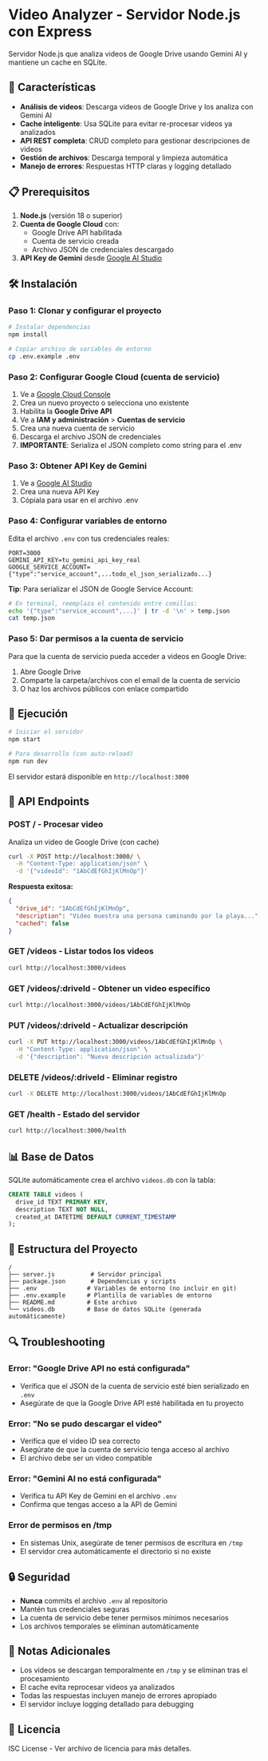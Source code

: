 # Video Analyzer - Servidor Node.js con Express

Servidor Node.js que analiza videos de Google Drive usando Gemini AI y mantiene un cache en SQLite.

## 🚀 Características

- **Análisis de videos**: Descarga videos de Google Drive y los analiza con Gemini AI
- **Cache inteligente**: Usa SQLite para evitar re-procesar videos ya analizados
- **API REST completa**: CRUD completo para gestionar descripciones de videos
- **Gestión de archivos**: Descarga temporal y limpieza automática
- **Manejo de errores**: Respuestas HTTP claras y logging detallado

## 📋 Prerequisitos

1. **Node.js** (versión 18 o superior)
2. **Cuenta de Google Cloud** con:
   - Google Drive API habilitada
   - Cuenta de servicio creada
   - Archivo JSON de credenciales descargado
3. **API Key de Gemini** desde [Google AI Studio](https://makersuite.google.com/app/apikey)

## 🛠️ Instalación

### Paso 1: Clonar y configurar el proyecto

```bash
# Instalar dependencias
npm install

# Copiar archivo de variables de entorno
cp .env.example .env
```

### Paso 2: Configurar Google Cloud (cuenta de servicio)

1. Ve a [Google Cloud Console](https://console.cloud.google.com/)
2. Crea un nuevo proyecto o selecciona uno existente
3. Habilita la **Google Drive API**
4. Ve a **IAM y administración** > **Cuentas de servicio**
5. Crea una nueva cuenta de servicio
6. Descarga el archivo JSON de credenciales
7. **IMPORTANTE**: Serializa el JSON completo como string para el .env

### Paso 3: Obtener API Key de Gemini

1. Ve a [Google AI Studio](https://makersuite.google.com/app/apikey)
2. Crea una nueva API Key
3. Cópiala para usar en el archivo .env

### Paso 4: Configurar variables de entorno

Edita el archivo `.env` con tus credenciales reales:

```env
PORT=3000
GEMINI_API_KEY=tu_gemini_api_key_real
GOOGLE_SERVICE_ACCOUNT={"type":"service_account",...todo_el_json_serializado...}
```

**Tip**: Para serializar el JSON de Google Service Account:
```bash
# En terminal, reemplaza el contenido entre comillas:
echo '{"type":"service_account",...}' | tr -d '\n' > temp.json
cat temp.json
```

### Paso 5: Dar permisos a la cuenta de servicio

Para que la cuenta de servicio pueda acceder a videos en Google Drive:
1. Abre Google Drive
2. Comparte la carpeta/archivos con el email de la cuenta de servicio
3. O haz los archivos públicos con enlace compartido

## 🚀 Ejecución

```bash
# Iniciar el servidor
npm start

# Para desarrollo (con auto-reload)
npm run dev
```

El servidor estará disponible en `http://localhost:3000`

## 📡 API Endpoints

### POST / - Procesar video
Analiza un video de Google Drive (con cache)

```bash
curl -X POST http://localhost:3000/ \
  -H "Content-Type: application/json" \
  -d '{"videoId": "1AbCdEfGhIjKlMnOp"}'
```

**Respuesta exitosa:**
```json
{
  "drive_id": "1AbCdEfGhIjKlMnOp",
  "description": "Video muestra una persona caminando por la playa...",
  "cached": false
}
```

### GET /videos - Listar todos los videos
```bash
curl http://localhost:3000/videos
```

### GET /videos/:driveId - Obtener un video específico
```bash
curl http://localhost:3000/videos/1AbCdEfGhIjKlMnOp
```

### PUT /videos/:driveId - Actualizar descripción
```bash
curl -X PUT http://localhost:3000/videos/1AbCdEfGhIjKlMnOp \
  -H "Content-Type: application/json" \
  -d '{"description": "Nueva descripción actualizada"}'
```

### DELETE /videos/:driveId - Eliminar registro
```bash
curl -X DELETE http://localhost:3000/videos/1AbCdEfGhIjKlMnOp
```

### GET /health - Estado del servidor
```bash
curl http://localhost:3000/health
```

## 📊 Base de Datos

SQLite automáticamente crea el archivo `videos.db` con la tabla:

```sql
CREATE TABLE videos (
  drive_id TEXT PRIMARY KEY,
  description TEXT NOT NULL,
  created_at DATETIME DEFAULT CURRENT_TIMESTAMP
);
```

## 🔧 Estructura del Proyecto

```
/
├── server.js          # Servidor principal
├── package.json       # Dependencias y scripts
├── .env              # Variables de entorno (no incluir en git)
├── .env.example      # Plantilla de variables de entorno
├── README.md         # Este archivo
└── videos.db         # Base de datos SQLite (generada automáticamente)
```

## 🔍 Troubleshooting

### Error: "Google Drive API no está configurada"
- Verifica que el JSON de la cuenta de servicio esté bien serializado en `.env`
- Asegúrate de que la Google Drive API esté habilitada en tu proyecto

### Error: "No se pudo descargar el video"
- Verifica que el video ID sea correcto
- Asegúrate de que la cuenta de servicio tenga acceso al archivo
- El archivo debe ser un video compatible

### Error: "Gemini AI no está configurada"
- Verifica tu API Key de Gemini en el archivo `.env`
- Confirma que tengas acceso a la API de Gemini

### Error de permisos en /tmp
- En sistemas Unix, asegúrate de tener permisos de escritura en `/tmp`
- El servidor crea automáticamente el directorio si no existe

## 🔒 Seguridad

- **Nunca** commits el archivo `.env` al repositorio
- Mantén tus credenciales seguras
- La cuenta de servicio debe tener permisos mínimos necesarios
- Los archivos temporales se eliminan automáticamente

## 🐳 Notas Adicionales

- Los videos se descargan temporalmente en `/tmp` y se eliminan tras el procesamiento
- El cache evita reprocesar videos ya analizados
- Todas las respuestas incluyen manejo de errores apropiado
- El servidor incluye logging detallado para debugging

## 📝 Licencia

ISC License - Ver archivo de licencia para más detalles.